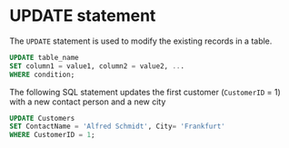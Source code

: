 # UPDATE statement

The `UPDATE` statement is used to modify the existing records in a table.

```sql
UPDATE table_name
SET column1 = value1, column2 = value2, ...
WHERE condition;
```

The following SQL statement updates the first customer (`CustomerID` = 1) with a new contact person and a new city

```sql
UPDATE Customers
SET ContactName = 'Alfred Schmidt', City= 'Frankfurt'
WHERE CustomerID = 1;
```
